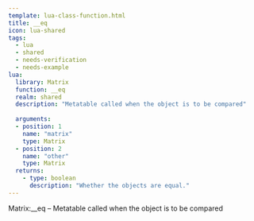 ```yaml
---
template: lua-class-function.html
title: __eq
icon: lua-shared
tags:
  - lua
  - shared
  - needs-verification
  - needs-example
lua:
  library: Matrix
  function: __eq
  realm: shared
  description: "Metatable called when the object is to be compared"
  
  arguments:
  - position: 1
    name: "matrix"
    type: Matrix
  - position: 2
    name: "other"
    type: Matrix
  returns:
    - type: boolean
      description: "Whether the objects are equal."
---
```


<div class="lua__search__keywords">
Matrix:__eq &#x2013; Metatable called when the object is to be compared
</div>
